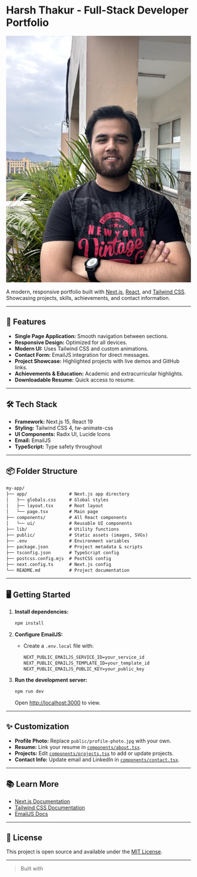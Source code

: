 # Harsh Thakur - Full-Stack Developer Portfolio

![Portfolio Banner](public/profile-photo.jpg)

A modern, responsive portfolio built with [Next.js](https://nextjs.org), [React](https://react.dev), and [Tailwind CSS](https://tailwindcss.com). Showcasing projects, skills, achievements, and contact information.

---

## 🚀 Features

- **Single Page Application:** Smooth navigation between sections.
- **Responsive Design:** Optimized for all devices.
- **Modern UI:** Uses Tailwind CSS and custom animations.
- **Contact Form:** EmailJS integration for direct messages.
- **Project Showcase:** Highlighted projects with live demos and GitHub links.
- **Achievements & Education:** Academic and extracurricular highlights.
- **Downloadable Resume:** Quick access to resume.

---

## 🛠️ Tech Stack

- **Framework:** Next.js 15, React 19
- **Styling:** Tailwind CSS 4, tw-animate-css
- **UI Components:** Radix UI, Lucide Icons
- **Email:** EmailJS
- **TypeScript:** Type safety throughout

---

## 📦 Folder Structure

```
my-app/
├── app/                # Next.js app directory
│   ├── globals.css     # Global styles
│   ├── layout.tsx      # Root layout
│   └── page.tsx        # Main page
├── components/         # All React components
│   └── ui/             # Reusable UI components
├── lib/                # Utility functions
├── public/             # Static assets (images, SVGs)
├── .env                # Environment variables
├── package.json        # Project metadata & scripts
├── tsconfig.json       # TypeScript config
├── postcss.config.mjs  # PostCSS config
├── next.config.ts      # Next.js config
└── README.md           # Project documentation
```

---

## 🖥️ Getting Started

1. **Install dependencies:**
   ```sh
   npm install
   ```

2. **Configure EmailJS:**
   - Create a `.env.local` file with:
     ```
     NEXT_PUBLIC_EMAILJS_SERVICE_ID=your_service_id
     NEXT_PUBLIC_EMAILJS_TEMPLATE_ID=your_template_id
     NEXT_PUBLIC_EMAILJS_PUBLIC_KEY=your_public_key
     ```

3. **Run the development server:**
   ```sh
   npm run dev
   ```
   Open [http://localhost:3000](http://localhost:3000) to view.

---

## ✨ Customization

- **Profile Photo:** Replace `public/profile-photo.jpg` with your own.
- **Resume:** Link your resume in [`components/about.tsx`](components/about.tsx).
- **Projects:** Edit [`components/projects.tsx`](components/projects.tsx) to add or update projects.
- **Contact Info:** Update email and LinkedIn in [`components/contact.tsx`](components/contact.tsx).

---

## 📚 Learn More

- [Next.js Documentation](https://nextjs.org/docs)
- [Tailwind CSS Documentation](https://tailwindcss.com/docs)
- [EmailJS Docs](https://www.emailjs.com/docs/)

---

## 📝 License

This project is open source and available under the [MIT License](LICENSE).

---

> Built with
